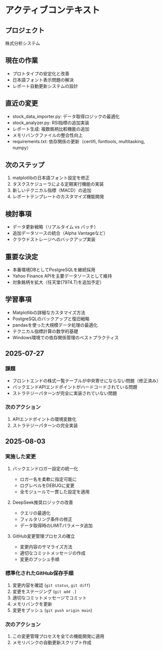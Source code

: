 # アクティブコンテキスト

## プロジェクト
株式分析システム

## 現在の作業
- プロトタイプの安定化と改善
- 日本語フォント表示問題の解決
- レポート自動更新システムの設計

## 直近の変更
- stock_data_importer.py: データ取得ロジックの最適化
- stock_analyzer.py: RSI指標の追加実装
- レポート生成: 複数銘柄比較機能の追加
- メモリバンクファイルの整合性向上
- requirements.txt: 依存関係の更新（certifi, fonttools, multitasking, numpy）

## 次のステップ
1. matplotlibの日本語フォント設定を修正
2. タスクスケジューラによる定期実行機能の実装
3. 新しいテクニカル指標（MACD）の追加
4. レポートテンプレートのカスタマイズ機能開発

## 検討事項
- データ更新戦略（リアルタイム vs バッチ）
- 追加データソースの統合（Alpha Vantageなど）
- クラウドストレージへのバックアップ実装

## 重要な決定
- 本番環境DBとしてPostgreSQLを継続採用
- Yahoo Finance APIを主要データソースとして維持
- 対象銘柄を拡大（任天堂(7974.T)を追加予定）

## 学習事項
- Matplotlibの詳細なカスタマイズ方法
- PostgreSQLのバックアップと復旧戦略
- pandasを使った大規模データ処理の最適化
- テクニカル指標計算の数学的基礎
- Windows環境での依存関係管理のベストプラクティス

## 2025-07-27
### 課題
- フロントエンドの株式一覧テーブルが中央寄せにならない問題（修正済み）
- バックエンドAPIエンドポイントがハードコードされている問題
- ストラテジーパターンが完全に実装されていない問題

### 次のアクション
1. APIエンドポイントの環境変数化
2. ストラテジーパターンの完全実装

## 2025-08-03
### 実施した変更
1. バックエンドロガー設定の統一化
   - ロガー名を柔軟に指定可能に
   - ログレベルをDEBUGに変更
   - 全モジュールで一貫した設定を適用

2. DeepSeek推奨ロジックの改善
   - クエリの最適化
   - フィルタリング条件の修正
   - データ取得時のLIMITパラメータ追加

3. GitHub変更管理プロセスの確立
   - 変更内容のサマライズ方法
   - 適切なコミットメッセージの作成
   - 変更のプッシュ手順

### 標準化されたGitHub保存手順
1. 変更内容を確認 (`git status`, `git diff`)
2. 変更をステージング (`git add .`)
3. 適切なコミットメッセージでコミット
4. メモリバンクを更新
5. 変更をプッシュ (`git push origin main`)

### 次のアクション
1. この変更管理プロセスを全ての機能開発に適用
2. メモリバンクの自動更新スクリプト作成
